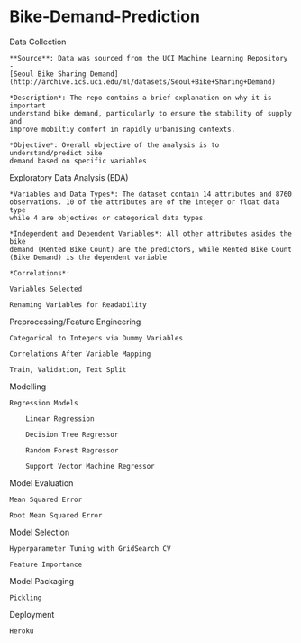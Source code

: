 # Bike-Demand-Prediction

Data Collection

    **Source**: Data was sourced from the UCI Machine Learning Repository - 
    [Seoul Bike Sharing Demand] (http://archive.ics.uci.edu/ml/datasets/Seoul+Bike+Sharing+Demand)
    
    *Description*: The repo contains a brief explanation on why it is important 
    understand bike demand, particularly to ensure the stability of supply and 
    improve mobiltiy comfort in rapidly urbanising contexts. 

    *Objective*: Overall objective of the analysis is to understand/predict bike
    demand based on specific variables 

Exploratory Data Analysis (EDA)

    *Variables and Data Types*: The dataset contain 14 attributes and 8760 
    observations. 10 of the attributes are of the integer or float data type 
    while 4 are objectives or categorical data types. 

    *Independent and Dependent Variables*: All other attributes asides the bike 
    demand (Rented Bike Count) are the predictors, while Rented Bike Count 
    (Bike Demand) is the dependent variable 

    *Correlations*: 

    Variables Selected

    Renaming Variables for Readability

Preprocessing/Feature Engineering

    Categorical to Integers via Dummy Variables

    Correlations After Variable Mapping

    Train, Validation, Text Split

Modelling

    Regression Models

        Linear Regression

        Decision Tree Regressor

        Random Forest Regressor

        Support Vector Machine Regressor

Model Evaluation

    Mean Squared Error

    Root Mean Squared Error

Model Selection

    Hyperparameter Tuning with GridSearch CV

    Feature Importance

Model Packaging

    Pickling

Deployment

    Heroku
